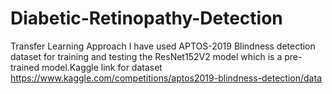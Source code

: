 # Diabetic-Retinopathy-Detection
Transfer Learning Approach
I have used APTOS-2019 Blindness detection dataset for training and testing the ResNet152V2 model which is a pre-trained model.Kaggle link for dataset https://www.kaggle.com/competitions/aptos2019-blindness-detection/data 

